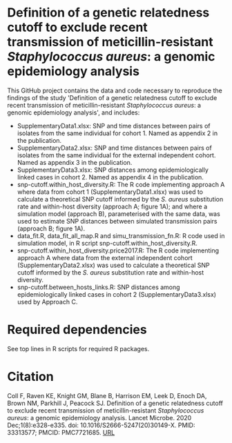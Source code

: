 # Definition of a genetic relatedness cutoff to exclude recent transmission of meticillin-resistant _Staphylococcus aureus_: a genomic epidemiology analysis

This GitHub project contains the data and code necessary to reproduce the findings of the study 'Definition of a genetic relatedness cutoff to exclude recent transmission of meticillin-resistant _Staphylococcus aureus_: a genomic epidemiology analysis', and includes:
* SupplementaryData1.xlsx: SNP and time distances between pairs of isolates from the same individual for cohort 1. Named as appendix 2 in the publication.
* SupplementaryData2.xlsx: SNP and time distances between pairs of isolates from the same individual for the external independent cohort. Named as appendix 3 in the publication.
* SupplementaryData3.xlsx: SNP distances among epidemiologically linked cases in cohort 2. Named as appendix 4 in the publication.
* snp-cutoff.within_host_diversity.R: The R code implementing approach A where data from cohort 1 (SupplementaryData1.xlsx) was used to calculate a theoretical SNP cutoff informed by the _S. aureus_ substitution rate and within-host diversity (approach A; figure 1A); and where a simulation model (approach B), parameterised with the same data, was used to estimate SNP distances between simulated transmission pairs (approach B; figure 1A).
* data_fit.R, data_fit_all_map.R and simu_transmission_fn.R: R code used in simulation model, in R script snp-cutoff.within_host_diversity.R.
* snp-cutoff.within_host_diversity.price2017.R: The R code implementing approach A where data from the external independent cohort (SupplementaryData2.xlsx) was used to calculate a theoretical SNP cutoff informed by the _S. aureus_ substitution rate and within-host diversity.
* snp-cutoff.between_hosts_links.R: SNP distances among epidemiologically linked cases in cohort 2 (SupplementaryData3.xlsx) used by Approach C.

# Required dependencies

See top lines in R scripts for required R packages.

# Citation

Coll F, Raven KE, Knight GM, Blane B, Harrison EM, Leek D, Enoch DA, Brown NM, Parkhill J, Peacock SJ. Definition of a genetic relatedness cutoff to exclude recent transmission of meticillin-resistant _Staphylococcus aureus_: a genomic epidemiology analysis. Lancet Microbe. 2020 Dec;1(8):e328-e335. doi: 10.1016/S2666-5247(20)30149-X. PMID: 33313577; PMCID:
PMC7721685. [URL](https://www.thelancet.com/journals/lanmic/article/PIIS2666-5247(20)30149-X/fulltext)
